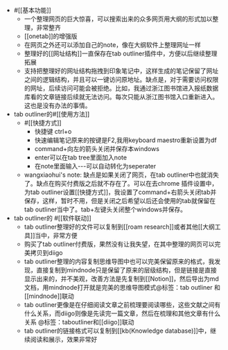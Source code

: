 - #[[基本功能]]
    - 一个整理网页的巨大惊喜，可以搜索出来的众多网页用大纲的形式加以整理，非常整齐
    - [[onetab]]的增强版
    - 在网页之外还可以添加自己的note，像在大纲软件上整理网址一样
    - 整理好的[[网址结构]]一直保存在tab outliner插件中，方便以后继续整理拓展
    - 支持把整理好的网址结构拖拽到印象笔记中，这样生成的笔记保留了网址之间的逻辑结构，并且可以一键访问原地址。缺点是，对于需要访问权限的网址，后续访问可能会被拒绝。比如，我通过浙江图书馆进入报纸数据库看的文章链接后续就无法访问。每次只能从浙江图书馆入口重新进入。这也是没有办法的事情。
- tab outliner的#[[使用方法]]
    - #[[快捷方式]]
        - 快捷键 ctrl+o
        - 快速编辑笔记原来的按键是F2,我用keyboard maestro重新设置为df
        - command+向左的箭头关闭并保存本windows
        - enter可以在tab tree里面加入note
        - 在note里面输入---可以自动转化为seperater
    - wangxiaohui's note: 缺点是如果关闭了网页，在tab outliner中也就消失了。缺点在购买付费版之后就不存在了。可以在去chrome 插件设置中，为tab outliner设置[[快捷方式]]，我设置了command+右箭头关闭tab并保存，这样，暂时不用，但是关闭之后希望以后还会使用的tab就保留在tab outliner当中了。tab+左键头关闭整个windows并保存。
- tab outliner的  #[[软件联动]]
    - tab outliner整理好的文件可以复制到[[roam research]]或者其他[[大纲工具]]当中，非常方便
    - 购买了tab outliner付费版，果然没有让我失望，在其中整理的网页可以完美拷贝到diigo
    - tab outliner整理的内容复制思维导图中也可以完美保留原来的格式，我发现，直接复制到mindnode只是保留了原来的层级结构，但是链接是直接显示出来的，并不美观，改善方法是先复制到[[Notion]]，然后导出为md文档，用mindnode打开就是完美的思维导图模式@标签：tab outliner 和[[mindnode]]联动
    - tab outliner更像是在仔细阅读文章之前梳理要阅读哪些，这些文献之间有什么关系，而diigo则像是先读完一篇文章，然后在梳理和其他文章有什么关系 @标签：taboutliner和[[diigo]]联动
    - tab outliner的链接格式可以复制到[[kb(Knowledge database)]]中，继续阅读和展示，效果非常好
